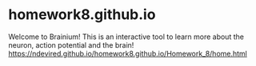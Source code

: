 # homework8.github.io
Welcome to Brainium! This is an interactive tool to learn more about the neuron, action potential and the brain!
https://ndevired.github.io/homework8.github.io/Homework_8/home.html
